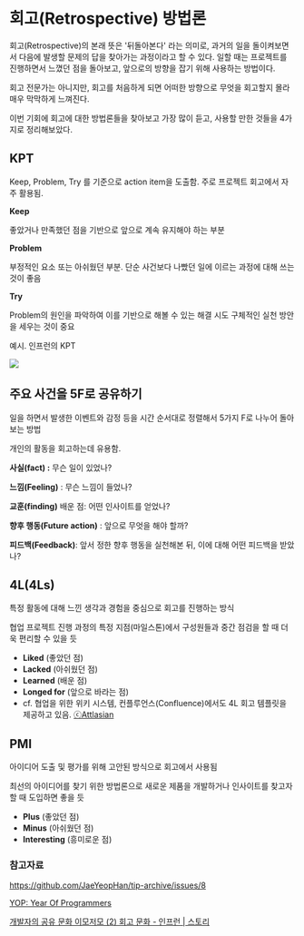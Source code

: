 # 회고(Retrospective) 방법론

회고(Retrospective)의 본래 뜻은 '뒤돌아본다' 라는 의미로, 과거의 일을 돌이켜보면서 다음에 발생할 문제의 답을 찾아가는 과정이라고 할 수 있다.
일할 때는 프로젝트를 진행하면서 느꼈던 점을 돌아보고, 앞으로의 방향을 잡기 위해 사용하는 방법이다.

회고 전문가는 아니지만, 회고를 처음하게 되면 어떠한 방향으로 무엇을 회고할지 몰라 매우 막막하게 느껴진다.

이번 기회에 회고에 대한 방법론들을 찾아보고 가장 많이 듣고, 사용할 만한 것들을 4가지로 정리해보았다.

## KPT

Keep, Problem, Try 를 기준으로 action item을 도출함. 주로 프로젝트 회고에서 자주 활용됨.

**Keep**

좋았거나 만족했던 점을 기반으로 앞으로 계속 유지해야 하는 부분

**Problem**

부정적인 요소 또는 아쉬웠던 부분. 단순 사건보다 나빴던 일에 이르는 과정에 대해 쓰는 것이 좋음

**Try**

Problem의 원인을 파악하여 이를 기반으로 해볼 수 있는 해결 시도
구체적인 실천 방안을 세우는 것이 중요

예시. 인프런의 KPT <div>
![](https://github.com/Meet-Coder-Study/posting-review/assets/35288895/b4d00704-ca31-4f02-b8e5-30c8bffee2d0)

## 주요 사건을 5F로 공유하기

일을 하면서 발생한 이벤트와 감정 등을 시간 순서대로 정렬해서 5가지 F로 나누어 돌아보는 방법

개인의 활동을 회고하는데 유용함.

**사실(fact) :** 무슨 일이 있었나?

**느낌(Feeling)** : 무슨 느낌이 들었나?

**교훈(finding)** 배운 점: 어떤 인사이트를 얻었나?

**향후 행동(Future action)** : 앞으로 무엇을 해야 할까?

**피드백(Feedback)**: 앞서 정한 향후 행동을 실천해본 뒤, 이에 대해 어떤 피드백을 받았나?

## **4L(4Ls)**

특정 활동에 대해 느낀 생각과 경험을 중심으로 회고를 진행하는 방식

협업 프로젝트 진행 과정의 특정 지점(마일스톤)에서 구성원들과 중간 점검을 할 때 더욱 편리할 수 있을 듯

- **Liked** (좋았던 점)
- **Lacked** (아쉬웠던 점)
- **Learned** (배운 점)
- **Longed for** (앞으로 바라는 점)
- cf. 협업을 위한 위키 시스템, 컨플루언스(Confluence)에서도 4L 회고 템플릿을 제공하고 있음. [ⓒAttlasian](https://www.atlassian.com/ko/software/confluence/templates/4-ls-retrospective)

## **PMI**

아이디어 도출 및 평가를 위해 고안된 방식으로 회고에서 사용됨

최선의 아이디어를 찾기 위한 방법론으로 새로운 제품을 개발하거나 인사이트를 찾고자 할 때 도입하면 좋을 듯

- **Plus** (좋았던 점)
- **Minus** (아쉬웠던 점)
- **Interesting** (흥미로운 점)

### 참고자료

https://github.com/JaeYeopHan/tip-archive/issues/8

[YOP: Year Of Programmers](https://yopyop-5e569.firebaseapp.com/posts)

[개발자의 공유 문화 이모저모 (2) 회고 문화 - 인프런 | 스토리](https://www.inflearn.com/pages/weekly-inflearn-41-20220215)
